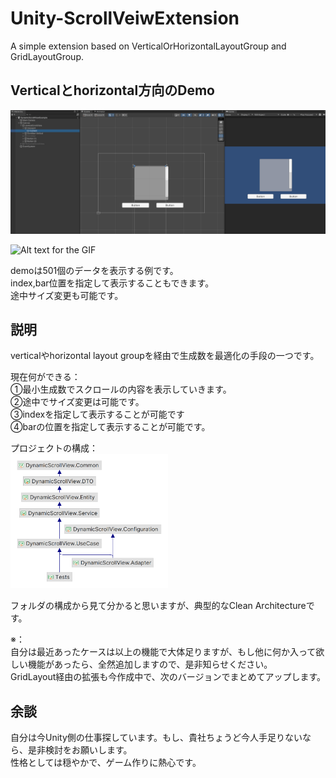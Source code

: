 # Unity-ScrollVeiwExtension
A simple extension based on VerticalOrHorizontalLayoutGroup and GridLayoutGroup.

## Verticalとhorizontal方向のDemo
![Alt text for the GIF](/Img/vertical.gif)  

![Alt text for the GIF](/Img/horizontal.gif)  

demoは501個のデータを表示する例です。  
index,bar位置を指定して表示することもできます。  
途中サイズ変更も可能です。

## 説明
verticalやhorizontal layout groupを経由で生成数を最適化の手段の一つです。

現在何ができる：  
①最小生成数でスクロールの内容を表示していきます。  
②途中でサイズ変更は可能です。  
③indexを指定して表示することが可能です  
④barの位置を指定して表示することが可能です。  

プロジェクトの構成：  
<img src="./Img/Unity-ScrollViewOptimized.png" width="50%" height="50%">

フォルダの構成から見て分かると思いますが、典型的なClean Architectureです。

※：  
自分は最近あったケースは以上の機能で大体足りますが、もし他に何か入って欲しい機能があったら、全然追加しますので、是非知らせください。  
GridLayout経由の拡張も今作成中で、次のバージョンでまとめてアップします。

## 余談
自分は今Unity側の仕事探しています。もし、貴社ちょうど今人手足りないなら、是非検討をお願いします。  
性格としては穏やかで、ゲーム作りに熱心です。
